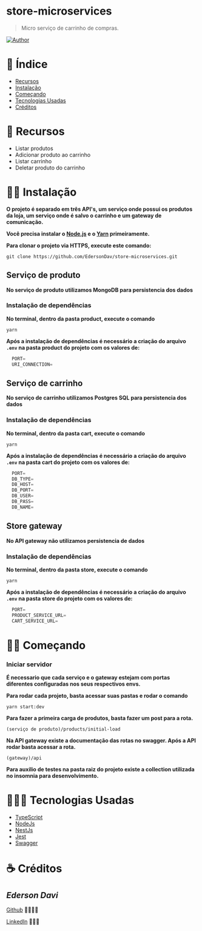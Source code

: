 # store-microservices

>Micro serviço de carrinho de compras.

[![Author](https://img.shields.io/badge/author-EdersonDav-000000?style=flat-square)](https://github.com/EdersonDav)

# 📌 Índice

- [Recursos](#-recursos)
- [Instalação](#-instalação)
- [Começando](#-começando)
- [Tecnologias Usadas](#-tecnologias-usadas)
- [Créditos](#-créditos)

# 🚀 Recursos

- Listar produtos
- Adicionar produto ao carrinho
- Listar carrinho
- Deletar produto do carrinho


# 👷🏿 Instalação

**O projeto é separado em três API's, um serviço onde possui os produtos da loja, um serviço onde é salvo o carrinho e um gateway de comunicação.**

**Você precisa instalar o [Node.js](https://nodejs.org/en/download/) e o [Yarn](https://yarnpkg.com/) primeiramente.**

**Para clonar o projeto via HTTPS, execute este comando:**

`git clone https://github.com/EdersonDav/store-microservices.git`

## Serviço de produto

**No serviço de produto utilizamos MongoDB para persistencia dos dados**

### Instalação de dependências

**No terminal, dentro da pasta product, execute o comando**

`yarn`

**Após a instalação de dependências é necessário a criação do arquivo `.env` na pasta product do projeto com os valores de:**

~~~javascript
  PORT=
  URI_CONNECTION= 
~~~

## Serviço de carrinho

**No serviço de carrinho utilizamos Postgres SQL para persistencia dos dados**

### Instalação de dependências

**No terminal, dentro da pasta cart, execute o comando**

`yarn`

**Após a instalação de dependências é necessário a criação do arquivo `.env` na pasta cart do projeto com os valores de:**

~~~javascript
  PORT=
  DB_TYPE=
  DB_HOST=
  DB_PORT=
  DB_USER=
  DB_PASS=
  DB_NAME=
~~~

## Store gateway

**No API gateway não utilizamos persistencia de dados**

### Instalação de dependências

**No terminal, dentro da pasta store, execute o comando**

`yarn`

**Após a instalação de dependências é necessário a criação do arquivo `.env` na pasta store do projeto com os valores de:**

~~~javascript
  PORT=
  PRODUCT_SERVICE_URL=
  CART_SERVICE_URL=
~~~

# 🏃🏿 Começando

### Iniciar servidor

**É necessario que cada serviço e o gateway estejam com portas diferentes configuradas nos seus respectivos envs.**

**Para rodar cada projeto, basta acessar suas pastas e rodar o comando**

`yarn start:dev`

**Para fazer a primeira carga de produtos, basta fazer um post para a rota.**

`(serviço de produto)/products/initial-load`

**Na API gateway existe a documentação das rotas no swagger. Após a API rodar basta acessar a rota.**

`(gateway)/api`

**Para auxilio de testes na pasta raiz do projeto existe a collection utilizada no insomnia para desenvolvimento.**

# 👨🏿‍💻 Tecnologias Usadas

* [TypeScript](https://www.typescriptlang.org/)
* [NodeJs](https://nodejs.org/en/)
* [NestJs](https://nestjs.com/)
* [Jest](https://jestjs.io/)
* [Swagger](https://swagger.io//)

# ☕ Créditos

## <i>Ederson Davi</i>

[Github](https://github.com/EdersonDav) 👨🏿‍🎓🚀

[LinkedIn](https://www.linkedin.com/in/silvaedersonqueiroz) 👨🏿‍👔
